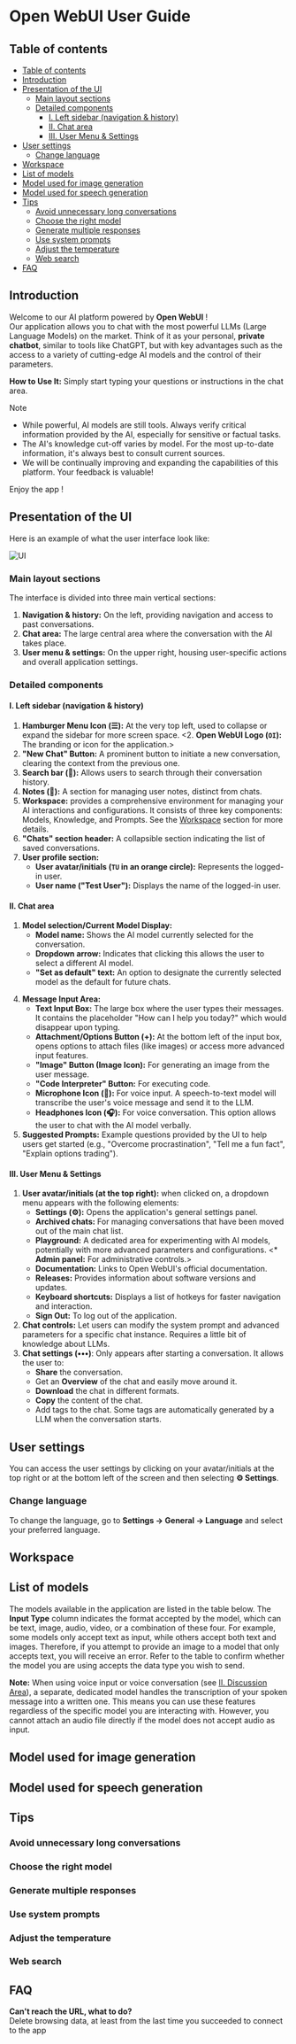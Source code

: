 # Open WebUI User Guide

## Table of contents

<!-- TOC -->

- [Table of contents](#table-of-contents)
- [Introduction](#introduction)
- [Presentation of the UI](#presentation-of-the-ui)
    - [Main layout sections](#main-layout-sections)
    - [Detailed components](#detailed-components)
        - [I. Left sidebar (navigation & history)](#i-left-sidebar-navigation--history)
        - [II. Chat area](#ii-chat-area)
        - [III. User Menu & Settings](#iii-user-menu--settings)
- [User settings](#user-settings)
    - [Change language](#change-language)
- [Workspace](#workspace)
- [List of models](#list-of-models)
- [Model used for image generation](#model-used-for-image-generation)
- [Model used for speech generation](#model-used-for-speech-generation)
- [Tips](#tips)
    - [Avoid unnecessary long conversations](#avoid-unnecessary-long-conversations)
    - [Choose the right model](#choose-the-right-model)
    - [Generate multiple responses](#generate-multiple-responses)
    - [Use system prompts](#use-system-prompts)
    - [Adjust the temperature](#adjust-the-temperature)
    - [Web search](#web-search)
- [FAQ](#faq)

<!-- /TOC -->

## Introduction

Welcome to our AI platform powered by **Open WebUI** !
<br>
Our application allows you to chat with the most powerful LLMs (Large Language Models) on the market.
Think of it as your personal, **private chatbot**, similar to tools like ChatGPT, but with key advantages such as the access to a variety of cutting-edge AI models and the control of their parameters.

**How to Use It:**
Simply start typing your questions or instructions in the chat area.

> [!NOTE]
> * While powerful, AI models are still tools. Always verify critical information provided by the AI, especially for sensitive or factual tasks.
> * The AI's knowledge cut-off varies by model. For the most up-to-date information, it's always best to consult current sources.
> * We will be continually improving and expanding the capabilities of this platform. Your feedback is valuable!

Enjoy the app !

## Presentation of the UI

Here is an example of what the user interface look like:

![UI](./images/ui-light.png)

### Main layout sections

The interface is divided into three main vertical sections:

1.  **Navigation & history:** On the left, providing navigation and access to past conversations.
2.  **Chat area:** The large central area where the conversation with the AI takes place.
3.  **User menu & settings:** On the upper right, housing user-specific actions and overall application settings.

### Detailed components

#### I. Left sidebar (navigation & history)

1.  **Hamburger Menu Icon (☰):** At the very top left, used to collapse or expand the sidebar for more screen space.
<2.  **Open WebUI Logo (`OI`):** The branding or icon for the application.>
3.  **"New Chat" Button:** A prominent button to initiate a new conversation, clearing the context from the previous one.
5.  **Search bar (🔎):** Allows users to search through their conversation history.
6.  **Notes (📄):** A section for managing user notes, distinct from chats.
7.  **Workspace:** provides a comprehensive environment for managing your AI interactions and configurations. It consists of three key components: Models, Knowledge, and Prompts. See the [Workspace](#workspace) section for more details.
8.  **"Chats" section header:** A collapsible section indicating the list of saved conversations.
11. **User profile section:**
    *   **User avatar/initials (`TU` in an orange circle):** Represents the logged-in user.
    *   **User name ("Test User"):** Displays the name of the logged-in user.

#### II. Chat area

1.  **Model selection/Current Model Display:**
    *   **Model name:** Shows the AI model currently selected for the conversation.
    *   **Dropdown arrow:** Indicates that clicking this allows the user to select a different AI model.
    *   **"Set as default" text:** An option to designate the currently selected model as the default for future chats.
<!--
3.  **Chat Display Area (Conversation History - currently empty/initial state):**
    *   **Open WebUI Logo (`OI`):** Central branding.
    *   **Model Name ("gemini-2.5-flash"):** Reinforces which model is being used.
    *   **Placeholder Message ("How can I help you today?"):** The initial greeting from the AI, indicating it's ready for a prompt. This is where the messages from both the user and the AI would appear as the conversation progresses.
-->
4.  **Message Input Area:**
    *   **Text Input Box:** The large box where the user types their messages. It contains the placeholder "How can I help you today?" which would disappear upon typing.
    *   **Attachment/Options Button (+):** At the bottom left of the input box, opens options to attach files (like images) or access more advanced input features.
    *   **"Image" Button (Image Icon):** For generating an image from the user message.
    *   **"Code Interpreter" Button:** For executing code.
    *   **Microphone Icon (🎤︎︎):** For voice input. A speech-to-text model will transcribe the user's voice message and send it to the LLM. 
    *   **Headphones Icon (🎧):** For voice conversation. This option allows the user to chat with the AI model verbally.
5.  **Suggested Prompts:** Example questions provided by the UI to help users get started (e.g., "Overcome procrastination", "Tell me a fun fact", "Explain options trading").

#### III. User Menu & Settings

1.  **User avatar/initials (at the top right):** when clicked on, a dropdown menu appears with the following elements:
    *  **Settings (⚙️):** Opens the application's general settings panel.
    *   **Archived chats:** For managing conversations that have been moved out of the main chat list.
    *   **Playground:** A dedicated area for experimenting with AI models, potentially with more advanced parameters and configurations.
    <*   **Admin panel:** For administrative controls.>
    *   **Documentation:** Links to Open WebUI's official documentation.
    *   **Releases:** Provides information about software versions and updates.
    *   **Keyboard shortcuts:** Displays a list of hotkeys for faster navigation and interaction.
    *   **Sign Out:** To log out of the application.
2.  **Chat controls:** Let users can modify the system prompt and advanced parameters for a specific chat instance. Requires a little bit of knowledge about LLMs.
3.  **Chat settings (•••)**: Only appears after starting a conversation. It allows the user to:
    * **Share** the conversation.
    * Get an **Overview** of the chat and easily move around it.
    * **Download** the chat in different formats.
    * **Copy** the content of the chat.
    * Add tags to the chat. Some tags are automatically generated by a LLM when the conversation starts.


## User settings

You can access the user settings by clicking on your avatar/initials at the top right or at the bottom left of the screen and then selecting **⚙️ Settings**.

### Change language

To change the language, go to **Settings -> General -> Language** and select your preferred language.


## Workspace





## List of models

The models available in the application are listed in the table below.
The **Input Type** column indicates the format accepted by the model, which can be text, image, audio, video, or a combination of these four.
For example, some models only accept text as input, while others accept both text and images.
Therefore, if you attempt to provide an image to a model that only accepts text, you will receive an error.
Refer to the table to confirm whether the model you are using accepts the data type you wish to send.

**Note:** When using voice input or voice conversation (see [II. Discussion Area](#ii-zone-de-discussion)), a separate, dedicated model handles the transcription of your spoken message into a written one. This means you can use these features regardless of the specific model you are interacting with. However, you cannot attach an audio file directly if the model does not accept audio as input.


## Model used for image generation


## Model used for speech generation


## Tips

### Avoid unnecessary long conversations

### Choose the right model

### Generate multiple responses

### Use system prompts

### Adjust the temperature

### Web search


## FAQ

**Can't reach the URL, what to do?**
<br>
Delete browsing data, at least from the last time you succeeded to connect to the app 

